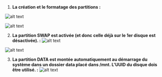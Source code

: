 1. **La création et le formatage des partitions :**

![alt text](<https://github.com/Saddemga/checkpoint1/blob/main/Captures/Capture%20d'%C3%A9cran%202024-12-13%20095516.png>)

![alt text](<https://github.com/Saddemga/checkpoint1/blob/main/Captures/Capture%20d'%C3%A9cran%202024-12-13%20095525.png>)

2. **La partition SWAP est activée (et donc celle déjà sur le 1er disque est désactivée). :**
![alt text](<https://github.com/Saddemga/checkpoint1/blob/main/Captures/Capture%20d'%C3%A9cran%202024-12-13%20101259.png>)

![alt text](<https://github.com/Saddemga/checkpoint1/blob/main/Captures/Capture%20d'%C3%A9cran%202024-12-13%20113444.png>)


3. **La partition DATA est montée automatiquement au démarrage du système dans un dossier data placé dans /mnt. L'UUID du disque dois être utilisé. :**
 ![alt text](<https://github.com/Saddemga/checkpoint1/blob/main/Captures/Capture%20d'%C3%A9cran%202024-12-13%20095702.png>)
